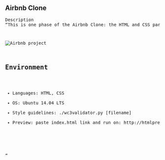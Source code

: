 <h2>Airbnb Clone</h2>
<pre>Description</h3>
<q>This is one phase of the Airbnb Clone: the HTML and CSS part. The Images folder holds icons for the site (e.g. logo, bathroom icons, bedroom icons, guest icons). The Styles folder holds CSS styling files. The largest numbered style file of each category (e.g. common, footer, header, places) is most relevant to the finished product. The highlest numbered index.html file is likewise the most relevant to the finished product.<pre>

![Airbnb project](https://user-images.githubusercontent.com/65285730/204148713-0df652e8-51d4-44a8-8e9b-a6b3152b7dcb.png)

<h2>Environment</h2>
<ul>
<li>Languages: HTML, CSS</li>
<li>OS: Ubuntu 14.04 LTS</li>
<li>Style guidelines: ./wc3validator.py [filename]</li>
<li>Preview: paste index.html link and run on: http://htmlpreview.github.io/?</li>
</ul>
